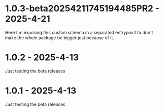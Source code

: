 # 1.0.3-beta20254211745194485PR2 - 2025-4-21

Here I'm exposing this custom schema in a separated entrypoint to don't make the whole package be bigger just because of it.


# 1.0.2 - 2025-4-13

Just testing the beta releases


# 1.0.1 - 2025-4-13

Just testing the beta releases


